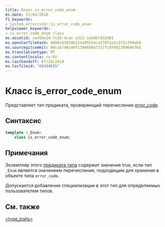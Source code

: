 ```yaml
---
title: Класс is_error_code_enum
ms.date: 11/04/2016
f1_keywords:
- system_error/std::is_error_code_enum
helpviewer_keywords:
- is_error_code_enum class
ms.assetid: cee5be2d-7c20-4cec-a352-1ab8b7d32601
ms.openlocfilehash: 4080c62034b224a9553eca2787aa1c2f2cf69ab8
ms.sourcegitcommit: 0dcab746c49f13946b0a7317fc9769130969e76d
ms.translationtype: MT
ms.contentlocale: ru-RU
ms.lasthandoff: 07/24/2019
ms.locfileid: "68454635"
---
```

# <a name="iserrorcodeenum-class"></a>Класс is_error_code_enum

Представляет тип предиката, проверяющий перечисление [error_code](../standard-library/error-code-class.md).

## <a name="syntax"></a>Синтаксис

```cpp
template <_Enum>
    class is_error_code_enum;
```

## <a name="remarks"></a>Примечания

Экземпляр этого [предиката типа](../standard-library/type-traits.md) содержит значение true, если тип `_Enum` является значением перечисления, подходящим для хранения в объекте типа `error_code`.

Допускается добавление специализации в этот тип для определяемых пользователем типов.

## <a name="see-also"></a>См. также

[<type_traits>](../standard-library/type-traits.md)
